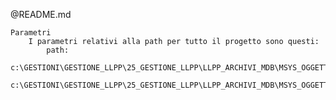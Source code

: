 @README.md




	Parametri
		I parametri relativi alla path per tutto il progetto sono questi:
			path:
				c:\GESTIONI\GESTIONE_LLPP\25_GESTIONE_LLPP\LLPP_ARCHIVI_MDB\MSYS_OGGETTI\
				c:\GESTIONI\GESTIONE_LLPP\25_GESTIONE_LLPP\LLPP_ARCHIVI_MDB\MSYS_OGGETTI\SALVATAGGI\



